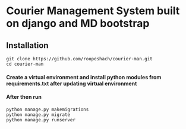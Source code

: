 # Courier Management System built on django and MD bootstrap

## Installation

```
git clone https://github.com/roopeshach/courier-man.git
cd courier-man
```

#### Create a virtual environment and install python modules from requirements.txt after updating virtual environment

#### After then run

```
python manage.py makemigrations
python manage.py migrate
python manage.py runserver
```